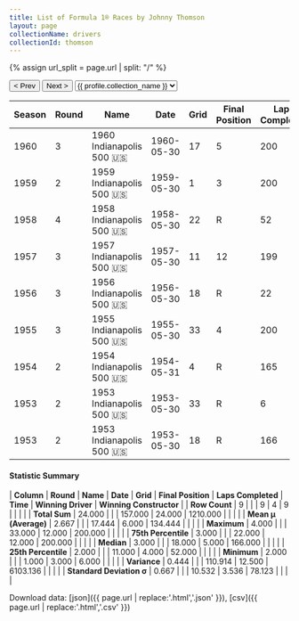 ```yaml
---
title: List of Formula 1® Races by Johnny Thomson
layout: page
collectionName: drivers
collectionId: thomson
---
```


{% assign url_split = page.url | split: "/" %}
<div id="collection-navigation">
<button onclick="selector.options[selector.selectedIndex-1].value && (window.location = selector.options[selector.selectedIndex-1].value);">&lt; Prev</button>
<button onclick="selector.options[selector.selectedIndex+1].value && (window.location = selector.options[selector.selectedIndex+1].value);">Next &gt;</button>
<select id="selector" onchange="this.options[this.selectedIndex].value && (window.location = this.options[this.selectedIndex].value);">
  {% for collectionId in site.data[page.collectionName].refs %}
    {% if collectionId == page.collectionId %}
      {% assign selected = "selected" %}
    {% else %}
      {% assign selected = "" %}
    {% endif %}
    {% assign profile = site.data[page.collectionName][collectionId].profile %}
    <option value="/f1/{{ page.collectionName }}/{{ collectionId }}/{{ url_split[4] }}" {{ selected }}>{{ profile.collection_name }}</option>
  {% endfor %}
</select>
</div>

| Season | Round | Name | Date | Grid | Final Position | Laps Completed | Time | Winning Driver | Winning Constructor |
|--|--|--|--|--|--|--|--|--|--|
| 1960 | 3 | 1960 Indianapolis 500 🇺🇸 | 1960-05-30 | 17 | 5 | 200 | +3:11.35 | Jim Rathmann 🇺🇸 | Watson 🇺🇸 |
| 1959 | 2 | 1959 Indianapolis 500 🇺🇸 | 1959-05-30 | 1 | 3 | 200 | +0:50.64 | Rodger Ward 🇺🇸 | Watson 🇺🇸 |
| 1958 | 4 | 1958 Indianapolis 500 🇺🇸 | 1958-05-30 | 22 | R | 52 |   | Jimmy Bryan 🇺🇸 | Epperly 🇺🇸 |
| 1957 | 3 | 1957 Indianapolis 500 🇺🇸 | 1957-05-30 | 11 | 12 | 199 |   | Sam Hanks 🇺🇸 | Epperly 🇺🇸 |
| 1956 | 3 | 1956 Indianapolis 500 🇺🇸 | 1956-05-30 | 18 | R | 22 |   | Pat Flaherty 🇺🇸 | Watson 🇺🇸 |
| 1955 | 3 | 1955 Indianapolis 500 🇺🇸 | 1955-05-30 | 33 | 4 | 200 | +3:38.91 | Bob Sweikert 🇺🇸 | Kurtis Kraft 🇺🇸 |
| 1954 | 2 | 1954 Indianapolis 500 🇺🇸 | 1954-05-31 | 4 | R | 165 |   | Bill Vukovich 🇺🇸 | Kurtis Kraft 🇺🇸 |
| 1953 | 2 | 1953 Indianapolis 500 🇺🇸 | 1953-05-30 | 33 | R | 6 |   | Bill Vukovich 🇺🇸 | Kurtis Kraft 🇺🇸 |
| 1953 | 2 | 1953 Indianapolis 500 🇺🇸 | 1953-05-30 | 18 | R | 166 |   | Bill Vukovich 🇺🇸 | Kurtis Kraft 🇺🇸 |

#### Statistic Summary

| **Column** | **Round** | **Name** | **Date** | **Grid** | **Final Position** | **Laps Completed** | **Time** | **Winning Driver** | **Winning Constructor** |
| **Row Count** | 9 |  |  | 9 | 4 | 9 |  |  |  |
| **Total Sum** | 24.000 |  |  | 157.000 | 24.000 | 1210.000 |  |  |  |
| **Mean μ (Average)** | 2.667 |  |  | 17.444 | 6.000 | 134.444 |  |  |  |
| **Maximum** | 4.000 |  |  | 33.000 | 12.000 | 200.000 |  |  |  |
| **75th Percentile** | 3.000 |  |  | 22.000 | 12.000 | 200.000 |  |  |  |
| **Median** | 3.000 |  |  | 18.000 | 5.000 | 166.000 |  |  |  |
| **25th Percentile** | 2.000 |  |  | 11.000 | 4.000 | 52.000 |  |  |  |
| **Minimum** | 2.000 |  |  | 1.000 | 3.000 | 6.000 |  |  |  |
| **Variance** | 0.444 |  |  | 110.914 | 12.500 | 6103.136 |  |  |  |
| **Standard Deviation σ** | 0.667 |  |  | 10.532 | 3.536 | 78.123 |  |  |  |

Download data: [json]({{ page.url | replace:'.html','.json' }}), [csv]({{ page.url | replace:'.html','.csv' }})
